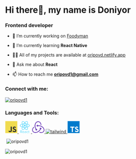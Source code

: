 <h1>Hi there👋, my name is Doniyor</h1>
<h3>Frontend developer</h3>

- 🔭 I’m currently working on [Foodyman](https://foodyman.org)

- 🌱 I’m currently learning **React Native**

- 👨‍💻 All of my projects are available at [oripovd.netlify.app](oripovd.netlify.app)

- 💬 Ask me about **React**

- 📫 How to reach me **oripovd1@gmail.com**

<h3 align="left">Connect with me:</h3>
<p align="left">
<a href="https://linkedin.com/in/oripovd1" target="blank"><img align="center" src="https://raw.githubusercontent.com/rahuldkjain/github-profile-readme-generator/master/src/images/icons/Social/linked-in-alt.svg" alt="oripovd1" height="30" width="40" /></a>
</p>

<h3 align="left">Languages and Tools:</h3>
<p align="left"> <a href="https://developer.mozilla.org/en-US/docs/Web/JavaScript" target="_blank" rel="noreferrer"> <img src="https://raw.githubusercontent.com/devicons/devicon/master/icons/javascript/javascript-original.svg" alt="javascript" width="40" height="40"/> </a> <a href="https://reactjs.org/" target="_blank" rel="noreferrer"> <img src="https://raw.githubusercontent.com/devicons/devicon/master/icons/react/react-original-wordmark.svg" alt="react" width="40" height="40"/> </a> <a href="https://redux.js.org" target="_blank" rel="noreferrer"> <img src="https://raw.githubusercontent.com/devicons/devicon/master/icons/redux/redux-original.svg" alt="redux" width="40" height="40"/> </a> <a href="https://tailwindcss.com/" target="_blank" rel="noreferrer"> <img src="https://www.vectorlogo.zone/logos/tailwindcss/tailwindcss-icon.svg" alt="tailwind" width="40" height="40"/> </a> <a href="https://www.typescriptlang.org/" target="_blank" rel="noreferrer"> <img src="https://raw.githubusercontent.com/devicons/devicon/master/icons/typescript/typescript-original.svg" alt="typescript" width="40" height="40"/> </a> </p>

<p>&nbsp;<img align="center" src="https://github-readme-stats.vercel.app/api?username=oripovd1&show_icons=true&locale=en" alt="oripovd1" /></p>

<p><img align="center" src="https://github-readme-streak-stats.herokuapp.com/?user=oripovd1&" alt="oripovd1" /></p>
